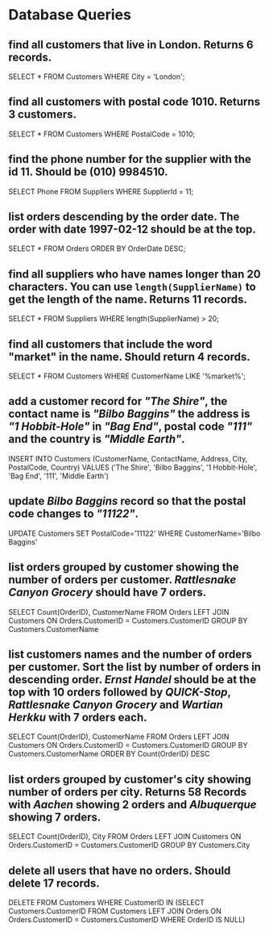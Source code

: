 # Database Queries

## find all customers that live in London. Returns 6 records.

SELECT \* FROM Customers WHERE City = 'London';

## find all customers with postal code 1010. Returns 3 customers.

SELECT \* FROM Customers WHERE PostalCode = 1010;

## find the phone number for the supplier with the id 11. Should be (010) 9984510.

SELECT Phone FROM Suppliers WHERE SupplierId = 11;

## list orders descending by the order date. The order with date 1997-02-12 should be at the top.

SELECT \* FROM Orders ORDER BY OrderDate DESC;

## find all suppliers who have names longer than 20 characters. You can use `length(SupplierName)` to get the length of the name. Returns 11 records.

SELECT \* FROM Suppliers WHERE length(SupplierName) > 20;

## find all customers that include the word "market" in the name. Should return 4 records.

SELECT \* FROM Customers WHERE CustomerName LIKE '%market%';

## add a customer record for _"The Shire"_, the contact name is _"Bilbo Baggins"_ the address is _"1 Hobbit-Hole"_ in _"Bag End"_, postal code _"111"_ and the country is _"Middle Earth"_.

INSERT INTO Customers (CustomerName, ContactName, Address, City, PostalCode, Country) VALUES ('The Shire', 'Bilbo Baggins', '1 Hobbit-Hole', 'Bag End', '111', 'Middle Earth')

## update _Bilbo Baggins_ record so that the postal code changes to _"11122"_.

UPDATE Customers SET PostalCode='11122' WHERE CustomerName='Bilbo Baggins'

## list orders grouped by customer showing the number of orders per customer. _Rattlesnake Canyon Grocery_ should have 7 orders.

SELECT Count(OrderID), CustomerName
FROM Orders
LEFT JOIN Customers ON Orders.CustomerID = Customers.CustomerID
GROUP BY Customers.CustomerName

## list customers names and the number of orders per customer. Sort the list by number of orders in descending order. _Ernst Handel_ should be at the top with 10 orders followed by _QUICK-Stop_, _Rattlesnake Canyon Grocery_ and _Wartian Herkku_ with 7 orders each.

SELECT Count(OrderID), CustomerName
FROM Orders
LEFT JOIN Customers ON Orders.CustomerID = Customers.CustomerID
GROUP BY Customers.CustomerName
ORDER BY Count(OrderID) DESC

## list orders grouped by customer's city showing number of orders per city. Returns 58 Records with _Aachen_ showing 2 orders and _Albuquerque_ showing 7 orders.

SELECT Count(OrderID), City
FROM Orders
LEFT JOIN Customers ON Orders.CustomerID = Customers.CustomerID
GROUP BY Customers.City

## delete all users that have no orders. Should delete 17 records.

DELETE FROM Customers
WHERE CustomerID IN
(SELECT Customers.CustomerID FROM Customers
LEFT JOIN Orders ON Orders.CustomerID = Customers.CustomerID
WHERE OrderID IS NULL)
